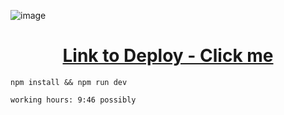 ![image](https://github.com/user-attachments/assets/0b675b6a-9cde-4065-b8d3-89d1eb58734a)

<h1 align="center">
 <a href="https://desafio-full-stack-pleno-navarro.vercel.app/">Link to Deploy - Click me</a>
</h1>

```shell
npm install && npm run dev
```
```
working hours: 9:46 possibly
```
